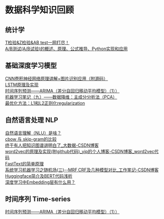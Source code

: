 # 数据科学知识回顾
## 统计学
[T检验&Z检验&AB test一网打尽！](https://zhuanlan.zhihu.com/p/283303098)<br>
[A/B测试(A/B试验)的概述、原理、公式推导、Python实现和应用](https://zhuanlan.zhihu.com/p/346602966)
## 基础深度学习模型
[CNN卷积神经网络原理讲解+图片识别应用（附源码）](https://blog.csdn.net/kun1280437633/article/details/80817129)<br>
[LSTM原理及实现](https://blog.csdn.net/weixin_44162104/article/details/88660003)<br>
[时间序列预测——ARIMA（差分自回归移动平均模型）（1））](https://blog.csdn.net/qifeidemumu/article/details/88761964)<br>
[机器学习笔记（九）——数据降维：主成分分析法（PCA）](https://blog.csdn.net/weixin_43312354/article/details/105653308)<br>
[最优化方法：L1和L2正则化regularization](https://blog.csdn.net/pipisorry/article/details/52108040)<br>
## 自然语言处理 NLP
[自然语言理解（NLU）是啥？](https://zhuanlan.zhihu.com/p/143221527)<br>
[cbow 与 skip-gram的比较](https://zhuanlan.zhihu.com/p/37477611)<br>
[终于有人把知识图谱讲明白了_大数据-CSDN博客](https://blog.csdn.net/zw0Pi8G5C1x/article/details/113930459)<br>
[word2vec的原理及实现(附github代码)_yip的个人博客-CSDN博客_word2vec代码](https://blog.csdn.net/qq_30189255/article/details/103049569)<br>
[FastText的简单原理](https://blog.csdn.net/yangfengling1023/article/details/86614797)<br>
[系统学习机器学习之随机场(三)--MRF,CRF及几种模型对比_工作笔记-CSDN博客](https://blog.csdn.net/App_12062011/article/details/53665360)<br>
[Huggingface简介及BERT代码浅析](https://zhuanlan.zhihu.com/p/120315111)<br>
[深度学习中Embedding层有什么用？](https://blog.csdn.net/u010412858/article/details/77848878)<br>
## 时间序列 Time-series
[时间序列预测——ARIMA（差分自回归移动平均模型）（1））](https://blog.csdn.net/qifeidemumu/article/details/88761964)<br>
